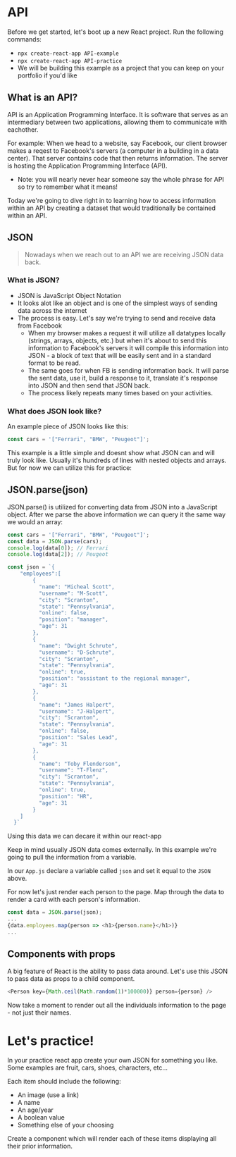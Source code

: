 # API
Before we get started, let's boot up a new React project. Run the following commands:
- `npx create-react-app API-example`
- `npx create-react-app API-practice`
- We will be building this example as a project that you can keep on your portfolio if you'd like
## What is an API?
API is an Application Programming Interface. It is software that serves as an intermediary between two applications, allowing them to communicate with eachother. 

For example: When we head to a website, say Facebook, our client browser makes a reqest to Facebook's servers (a computer in a building in a data center). That server contains code that then returns information. The server is hosting the Application Programming Interface (API).
- Note: you will nearly never hear someone say the whole phrase for API so try to remember what it means!

Today we're going to dive right in to learning how to access information within an API by creating a dataset that would traditionally be contained within an API. 
## JSON
> Nowadays when we reach out to an API we are receiving JSON data back. 

### What is JSON?

- JSON is JavaScript Object Notation
- It looks alot like an object and is one of the simplest ways of sending data across the internet 
- The process is easy. Let's say we're trying to send and receive data from Facebook
  - When my browser makes a request it will utilize all datatypes locally (strings, arrays, objects, etc.) but when it's about to send this information to Facebook's servers it will compile this information into JSON - a block of text that will be easily sent and in a standard format to be read. 
  - The same goes for when FB is sending information back. It will parse the sent data, use it, build a response to it, translate it's response into JSON and then send that JSON back. 
  - The process likely repeats many times based on your activities.

### What does JSON look like? 
An example piece of JSON looks like this:
```js
const cars = '["Ferrari", "BMW", "Peugeot"]';
```
This example is a little simple and doesnt show what JSON can and will truly look like. Usually it's hundreds of lines with nested objects and arrays. But for now we can utilize this for practice:

## JSON.parse(json)
JSON.parse() is utilized for converting data from JSON into a JavaScript object. After we parse the above information we can query it the same way we would an array:

```js
const cars = '["Ferrari", "BMW", "Peugeot"]';
const data = JSON.parse(cars);
console.log(data[0]); // Ferrari
console.log(data[2]); // Peugeot
```

```js
const json = `{
    "employees":[
        {
          "name": "Micheal Scott",
          "username": "M-Scott",
          "city": "Scranton",
          "state": "Pennsylvania", 
          "online": false,
          "position": "manager",
          "age": 31
        }, 
        { 
          "name": "Dwight Schrute",
          "username": "D-Schrute",
          "city": "Scranton",
          "state": "Pennsylvania", 
          "online": true,
          "position": "assistant to the regional manager",
          "age": 31
        },
        {
          "name": "James Halpert",
          "username": "J-Halpert",
          "city": "Scranton",
          "state": "Pennsylvania", 
          "online": false,
          "position": "Sales Lead",
          "age": 31
        },
        {
          "name": "Toby Flenderson",
          "username": "T-Flenz",
          "city": "Scranton",
          "state": "Pennsylvania", 
          "online": true,
          "position": "HR",
          "age": 31
        }
    ]
  }`
```

Using this data we can decare it within our react-app

Keep in mind usually JSON data comes externally. In this example we're going to pull the information from a variable. 

In our `App.js` declare a variable called `json` and set it equal to the `JSON` above. 

For now let's just render each person to the page. Map through the data to render a card with each person's information. 

```js
const data = JSON.parse(json);
...
{data.employees.map(person => <h1>{person.name}</h1>)}
...
```

## Components with props
A big feature of React is the ability to pass data around. Let's use this JSON to pass data as props to a child component. 
```js
<Person key={Math.ceil(Math.random(1)*100000)} person={person} />
```
Now take a moment to render out all the individuals information to the page - not just their names. 

# Let's practice!
In your practice react app create your own JSON for something you like. Some examples are fruit, cars, shoes, characters, etc...

Each item should include the following:
- An image (use a link)
- A name
- An age/year
- A boolean value
- Something else of your choosing

Create a component which will render each of these items displaying all their prior information. 